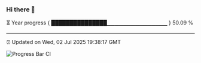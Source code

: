 ### Hi there 👋

⏳ Year progress { ███████████████▁▁▁▁▁▁▁▁▁▁▁▁▁▁▁ } 50.09 %

---

⏰ Updated on Wed, 02 Jul 2025 19:38:17 GMT

![Progress Bar CI](https://github.com/IshwaranRudhara/GIT-ACTION/workflows/Progress%20Bar%20CI/badge.svg)
